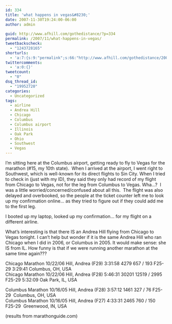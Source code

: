 ```yaml
---
id: 334
title: 'what happens in vegas&#8230;'
date: 2007-11-30T19:24:00-06:00
author: admin
  
guid: http://www.afhill.com/gothedistance/?p=334
permalink: /2007/11/what-happens-in-vegas/
tweetbackscheck:
  - "1243728165"
shorturls:
  - 'a:7:{s:9:"permalink";s:66:"http://www.afhill.com/gothedistance/2007/11/what-happens-in-vegas/";s:7:"tinyurl";s:25:"http://tinyurl.com/p8rnl8";s:5:"bitly";s:19:"http://bit.ly/krMBl";s:5:"snipr";s:22:"http://snipr.com/hx2kv";s:5:"snurl";s:22:"http://snurl.com/hx2kv";s:7:"snipurl";s:24:"http://snipurl.com/hx2kv";s:4:"isgd";s:17:"http://is.gd/AFbC";}'
twittercomments:
  - 'a:0:{}'
tweetcount:
  - "0"
dsq_thread_id:
  - "19952720"
categories:
  - Uncategorized
tags:
  - airline
  - Andrea Hill
  - Chicago
  - Columbus
  - Columbus airport
  - Illinois
  - Oak Park
  - Ohio
  - Southwest
  - Vegas
---
```

I&#8217;m sitting here at the Columbus airport, getting ready to fly to Vegas for the marathon (#15, my 10th state).&nbsp; When I arrived at the airport, I went right to Southwest, which is well-known for its direct flights to Sin City. When I tried to check in (just with my ID), they said they only had record of my flight from Chicago to Vegas, not for the leg from Columbus to Vegas. Wha&#8230;?&nbsp; I was a little worried/concerned/confused about all this.&nbsp; The flight was also delayed and overbooked, so the people at the ticket counter left me to look up my confirmation online&#8230; as they tried to figure out if they could add me to the first leg. 

I booted up my laptop, looked up my confirmation&#8230; for my flight on a different airline.

What&#8217;s interesting is that there IS an Andrea Hill flying from Chicago to Vegas tonight. I can&#8217;t help but wonder if it is the same Andrea Hill who ran&nbsp; Chicago when I did in 2006, or Columbus in 2005. It would make sense: she IS from IL. How funny is that if we were running another marathon at the same time again???

Chicago Marathon 10/22/06 Hill, Andrea (F29) 3:31:58 4279 657 / 193 F25-29 3:29:41 Columbus, OH, USA&nbsp; &nbsp;  
Chicago Marathon 10/22/06 Hill, Andrea (F28) 5:46:31 30201 12519 / 2995 F25-29 5:32:09 Oak Park, IL, USA&nbsp; &nbsp; 

Columbus Marathon 10/16/05 Hill, Andrea (F28) 3:57:12 1461 327 / 76 F25-29&nbsp; Columbus, OH, USA&nbsp; &nbsp;  
Columbus Marathon 10/16/05 Hill, Andrea (F27) 4:33:31 2465 760 / 150 F25-29&nbsp; Greenwood, IN, USA 

(results from marathonguide.com)